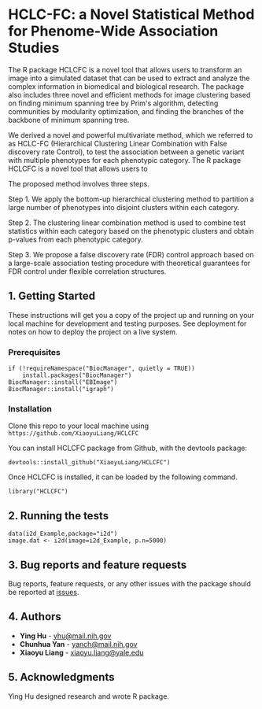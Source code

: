 # HCLC-FC: a Novel Statistical Method for Phenome-Wide Association Studies

The R package HCLCFC is a novel tool that allows users to transform an image into a simulated dataset that can be used to extract and analyze the complex information in biomedical and biological research. The package also includes three novel and efficient methods for image clustering based on finding minimum spanning tree by Prim's algorithm, detecting communities by modularity optimization, and finding the branches of the backbone of minimum spanning tree.

We derived a novel and powerful multivariate method, which we referred to as HCLC-FC (Hierarchical Clustering Linear Combination with False discovery rate Control), to test the association between a genetic variant with multiple phenotypes for each phenotypic category. The R package HCLCFC is a novel tool that allows users to 

The proposed method involves three steps. 

Step 1. We apply the bottom-up hierarchical clustering method to partition a large number of phenotypes into disjoint clusters within each category.

Step 2. The clustering linear combination method is used to combine test statistics within each category based on the phenotypic clusters and obtain p-values from each phenotypic category.

Step 3. We propose a false discovery rate (FDR) control approach based on a large-scale association testing procedure with theoretical guarantees for FDR control under flexible correlation structures. 


## 1. Getting Started

These instructions will get you a copy of the project up and running on your local machine for development and testing purposes. See deployment for notes on how to deploy the project on a live system.

### Prerequisites
```
if (!requireNamespace("BiocManager", quietly = TRUE))
    install.packages("BiocManager")
BiocManager::install("EBImage")
BiocManager::install("igraph")
```

### Installation
Clone this repo to your local machine using `https://github.com/XiaoyuLiang/HCLCFC`

You can install HCLCFC package from Github, with the devtools package:
```
devtools::install_github("XiaoyuLiang/HCLCFC")
```
Once HCLCFC is installed, it can be loaded by the following command.
```
library("HCLCFC")
```

## 2. Running the tests
```
data(i2d_Example,package="i2d")
image.dat <- i2d(image=i2d_Example, p.n=5000)
```

## 3. Bug reports and feature requests
Bug reports, feature requests, or any other issues with the package should be reported at [issues](https://github.com/XiaoyuLiang/HCLCFC/issues).

## 4. Authors
* **Ying Hu** - yhu@mail.nih.gov
* **Chunhua Yan** - yanch@mail.nih.gov
* **Xiaoyu Liang** - xiaoyu.liang@yale.edu

## 5. Acknowledgments
Ying Hu designed research and wrote R package.
